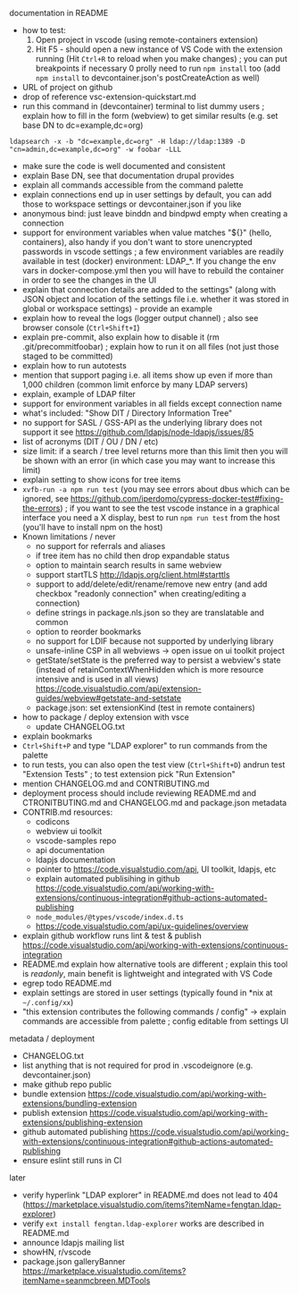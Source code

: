 documentation in README
- how to test:
  1. Open project in vscode (using remote-containers extension)
  2. Hit F5 - should open a new instance of VS Code with the extension running (Hit `Ctrl+R` to reload when you make changes) ; you can put breakpoints if necessary
  0 prolly need to run `npm install` too (add `npm install` to devcontainer.json's postCreateAction as well)
- URL of project on github
- drop of reference vsc-extension-quickstart.md
- run this command in (devcontainer) terminal to list dummy users ; explain how to fill in the form (webview) to get similar results (e.g. set base DN to dc=example,dc=org)
```
ldapsearch -x -b "dc=example,dc=org" -H ldap://ldap:1389 -D "cn=admin,dc=example,dc=org" -w foobar -LLL
```
- make sure the code is well documented and consistent
- explain Base DN, see that documentation drupal provides
- explain all commands accessible from the command palette
- explain connections end up in user settings by default, you can add those to workspace settings or devcontainer.json if you like
- anonymous bind: just leave binddn and bindpwd empty when creating a connection
- support for environment variables when value matches "${}" (hello, containers), also handy if you don't want to store unencrypted passwords in vscode settings ; a few environment variables are readily available in test (docker) environment: LDAP_*. If you change the env vars in docker-compose.yml then you will have to rebuild the container in order to see the changes in the UI
- explain that connection details are added to the settings" (along with JSON object and location of the settings file i.e. whether it was stored in global or workspace settings) - provide an example
- explain how to reveal the logs (logger output channel) ; also see browser console (`Ctrl+Shift+I`)
- explain pre-commit, also explain how to disable it (rm .git/precommitfoobar) ; explain how to run it on all files (not just those staged to be committed)
- explain how to run autotests
- mention that support paging i.e. all items show up even if more than 1,000 children (common limit enforce by many LDAP servers)
- explain, example of LDAP filter
- support for environment variables in all fields except connection name
- what's included: "Show DIT / Directory Information Tree"
- no support for SASL / GSS-API as the underlying library does not support it see https://github.com/ldapjs/node-ldapjs/issues/85
- list of acronyms (DIT / OU / DN / etc)
- size limit: if a search / tree level returns more than this limit then you will be shown with an error (in which case you may want to increase this limit)
- explain setting to show icons for tree items
- `xvfb-run -a npm run test` (you may see errors about dbus which can be ignored, see https://github.com/iperdomo/cypress-docker-test#fixing-the-errors) ; if you want to see the test vscode instance in a graphical interface you need a X display, best to run `npm run test` from the host (you'll have to install npm on the host)
- Known limitations / never
  - no support for referrals and aliases
  - if tree item has no child then drop expandable status
  - option to maintain search results in same webview
  - support startTLS http://ldapjs.org/client.html#starttls
  - support to add/delete/edit/rename/remove new entry (and add checkbox "readonly connection" when creating/editing a connection)
  - define strings in package.nls.json so they are translatable and common
  - option to reorder bookmarks
  - no support for LDIF because not supported by underlying library
  - unsafe-inline CSP in all webviews -> open issue on ui toolkit project
  - getState/setState is the preferred way to persist a webview's state (instead of retainContextWhenHidden which is more resource intensive and is used in all views) https://code.visualstudio.com/api/extension-guides/webview#getstate-and-setstate
  - package.json: set extensionKind (test in remote containers)
- how to package / deploy extension with vsce
  - update CHANGELOG.txt
- explain bookmarks
- `Ctrl+Shift+P` and  type "LDAP explorer" to run commands from the palette
- to run tests, you can also open the test view (`Ctrl+Shift+D`) andrun test "Extension Tests" ; to test extension pick "Run Extension"
- mention CHANGELOG.md and CONTRIBUTING.md
- deployment process should include reviewing README.md and CTRONITBUTING.md and CHANGELOG.md and package.json metadata
- CONTRIB.md resources:
  - codicons
  - webview ui toolkit
  - vscode-samples repo
  - api documentation
  - ldapjs documentation
  - pointer to https://code.visualstudio.com/api, UI toolkit, ldapjs, etc
  - explain automated publisihing in github https://code.visualstudio.com/api/working-with-extensions/continuous-integration#github-actions-automated-publishing
  - `node_modules/@types/vscode/index.d.ts`
  - https://code.visualstudio.com/api/ux-guidelines/overview
- explain github workflow runs lint & test & publish https://code.visualstudio.com/api/working-with-extensions/continuous-integration
- README.md explain how alternative tools are different ; explain this tool is *readonly*, main benefit is lightweight and integrated with VS Code
- egrep todo README.md
- explain settings are stored in user settings (typically found in *nix at `~/.config/xx`)
- "this extension contributes the following commands / config" -> explain commands are accessible from palette ; config editable from settings UI

metadata / deployment
- CHANGELOG.txt
- list anything that is not required for prod in .vscodeignore (e.g. devcontainer.json)
- make github repo public
- bundle extension https://code.visualstudio.com/api/working-with-extensions/bundling-extension
- publish extension https://code.visualstudio.com/api/working-with-extensions/publishing-extension
- github automated publishing https://code.visualstudio.com/api/working-with-extensions/continuous-integration#github-actions-automated-publishing
- ensure eslint still runs in CI

later
- verify hyperlink "LDAP explorer" in README.md does not lead to 404 (https://marketplace.visualstudio.com/items?itemName=fengtan.ldap-explorer)
- verify `ext install fengtan.ldap-explorer` works are described in README.md
- announce ldapjs mailing list
- showHN, r/vscode
- package.json galleryBanner https://marketplace.visualstudio.com/items?itemName=seanmcbreen.MDTools
